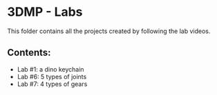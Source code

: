 # 3DMP - Labs
This folder contains all the projects created by following the lab videos.

## Contents:
* Lab #1: a dino keychain
* Lab #6: 5 types of joints
* Lab #7: 4 types of gears